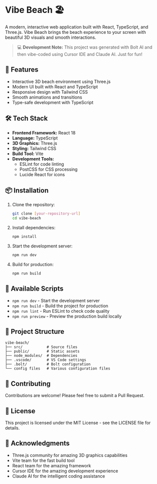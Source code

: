 # Vibe Beach 🏖️

A modern, interactive web application built with React, TypeScript, and Three.js. Vibe Beach brings the beach experience to your screen with beautiful 3D visuals and smooth interactions.

> 💻 **Development Note:** This project was generated with Bolt AI and then vibe-coded using Cursor IDE and Claude AI. Just for fun!

## 🚀 Features

- Interactive 3D beach environment using Three.js
- Modern UI built with React and TypeScript
- Responsive design with Tailwind CSS
- Smooth animations and transitions
- Type-safe development with TypeScript

## 🛠️ Tech Stack

- **Frontend Framework:** React 18
- **Language:** TypeScript
- **3D Graphics:** Three.js
- **Styling:** Tailwind CSS
- **Build Tool:** Vite
- **Development Tools:**
  - ESLint for code linting
  - PostCSS for CSS processing
  - Lucide React for icons

## 📦 Installation

1. Clone the repository:

   ```bash
   git clone [your-repository-url]
   cd vibe-beach
   ```

2. Install dependencies:

   ```bash
   npm install
   ```

3. Start the development server:

   ```bash
   npm run dev
   ```

4. Build for production:
   ```bash
   npm run build
   ```

## 🎯 Available Scripts

- `npm run dev` - Start the development server
- `npm run build` - Build the project for production
- `npm run lint` - Run ESLint to check code quality
- `npm run preview` - Preview the production build locally

## 📁 Project Structure

```
vibe-beach/
├── src/           # Source files
├── public/        # Static assets
├── node_modules/  # Dependencies
├── .vscode/       # VS Code settings
├── .bolt/         # Bolt configuration
└── config files   # Various configuration files
```

## 🤝 Contributing

Contributions are welcome! Please feel free to submit a Pull Request.

## 📄 License

This project is licensed under the MIT License - see the LICENSE file for details.

## 🙏 Acknowledgments

- Three.js community for amazing 3D graphics capabilities
- Vite team for the fast build tool
- React team for the amazing framework
- Cursor IDE for the amazing development experience
- Claude AI for the intelligent coding assistance
